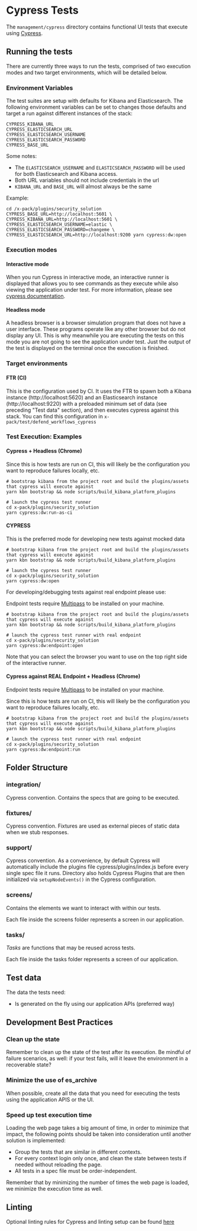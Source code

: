 # Cypress Tests

The `management/cypress` directory contains functional UI tests that execute using [Cypress](https://www.cypress.io/).

## Running the tests

There are currently three ways to run the tests, comprised of two execution modes and two target environments, which will be detailed below.

### Environment Variables

The test suites are setup with defaults for Kibana and Elasticsearch. The following environment variables can be set to changes those defaults and target a run against different instances of the stack:

```
CYPRESS_KIBANA_URL
CYPRESS_ELASTICSEARCH_URL
CYPRESS_ELASTICSEARCH_USERNAME
CYPRESS_ELASTICSEARCH_PASSWORD
CYPRESS_BASE_URL
```

Some notes:

- The `ELASTICSEARCH_USERNAME` and `ELASTICSEARCH_PASSWORD` will be used for both Elasticsearch and Kibana access.
- Both URL variables should not include credentials in the url
- `KIBANA_URL` and `BASE_URL` will almost always be the same

Example:

```shell
cd /x-pack/plugins/security_solution
CYPRESS_BASE_URL=http://localhost:5601 \
CYPRESS_KIBANA_URL=http://localhost:5601 \
CYPRESS_ELASTICSEARCH_USERNAME=elastic \
CYPRESS_ELASTICSEARCH_PASSWORD=changeme \
CYPRESS_ELASTICSEARCH_URL=http://localhost:9200 yarn cypress:dw:open
```


### Execution modes

#### Interactive mode

When you run Cypress in interactive mode, an interactive runner is displayed that allows you to see commands as they execute while also viewing the application under test. For more information, please see [cypress documentation](https://docs.cypress.io/guides/core-concepts/test-runner.html#Overview).

#### Headless mode

A headless browser is a browser simulation program that does not have a user interface. These programs operate like any other browser but do not display any UI. This is why meanwhile you are executing the tests on this mode you are not going to see the application under test. Just the output of the test is displayed on the terminal once the execution is finished.

### Target environments

#### FTR (CI)

This is the configuration used by CI. It uses the FTR to spawn both a Kibana instance (http://localhost:5620) and an Elasticsearch instance (http://localhost:9220) with a preloaded minimum set of data (see preceding "Test data" section), and then executes cypress against this stack. You can find this configuration in `x-pack/test/defend_workflows_cypress`

### Test Execution: Examples

#### Cypress + Headless (Chrome)

Since this is how tests are run on CI, this will likely be the configuration you want to reproduce failures locally, etc.

```shell
# bootstrap kibana from the project root and build the plugins/assets that cypress will execute against
yarn kbn bootstrap && node scripts/build_kibana_platform_plugins

# launch the cypress test runner
cd x-pack/plugins/security_solution
yarn cypress:dw:run-as-ci
```

#### CYPRESS

This is the preferred mode for developing new tests against mocked data

```shell
# bootstrap kibana from the project root and build the plugins/assets that cypress will execute against
yarn kbn bootstrap && node scripts/build_kibana_platform_plugins

# launch the cypress test runner
cd x-pack/plugins/security_solution
yarn cypress:dw:open

```

For developing/debugging tests against real endpoint please use:

Endpoint tests require [Multipass](https://multipass.run/) to be installed on your machine.

```shell
# bootstrap kibana from the project root and build the plugins/assets that cypress will execute against
yarn kbn bootstrap && node scripts/build_kibana_platform_plugins

# launch the cypress test runner with real endpoint
cd x-pack/plugins/security_solution
yarn cypress:dw:endpoint:open
```

Note that you can select the browser you want to use on the top right side of the interactive runner.

#### Cypress against REAL Endpoint + Headless (Chrome)

Endpoint tests require [Multipass](https://multipass.run/) to be installed on your machine.

Since this is how tests are run on CI, this will likely be the configuration you want to reproduce failures locally, etc.

```shell
# bootstrap kibana from the project root and build the plugins/assets that cypress will execute against
yarn kbn bootstrap && node scripts/build_kibana_platform_plugins

# launch the cypress test runner with real endpoint
cd x-pack/plugins/security_solution
yarn cypress:dw:endpoint:run
```


## Folder Structure

### integration/

Cypress convention. Contains the specs that are going to be executed.

### fixtures/

Cypress convention. Fixtures are used as external pieces of static data when we stub responses.

### support/

Cypress convention. As a convenience, by default Cypress will automatically include the plugins file cypress/plugins/index.js before every single spec file it runs.
Directory also holds Cypress Plugins that are then initialized via `setupNodeEvents()` in the Cypress configuration.

### screens/

Contains the elements we want to interact with within our tests.

Each file inside the screens folder represents a screen in our application.

### tasks/

_Tasks_ are functions that may be reused across tests.

Each file inside the tasks folder represents a screen of our application. 

## Test data

The data the tests need:

- Is generated on the fly using our application APIs (preferred way)

## Development Best Practices

### Clean up the state 

Remember to clean up the state of the test after its execution. Be mindful of failure scenarios, as well: if your test fails, will it leave the environment in a recoverable state?

### Minimize the use of es_archive

When possible, create all the data that you need for executing the tests using the application APIS or the UI.

### Speed up test execution time

Loading the web page takes a big amount of time, in order to minimize that impact, the following points should be
taken into consideration until another solution is implemented:

- Group the tests that are similar in different contexts.
- For every context login only once, and clean the state between tests if needed without reloading the page.
- All tests in a spec file must be order-independent.

Remember that by minimizing the number of times the web page is loaded, we minimize the execution time as well.

## Linting

Optional linting rules for Cypress and linting setup can be found [here](https://github.com/cypress-io/eslint-plugin-cypress#usage)

